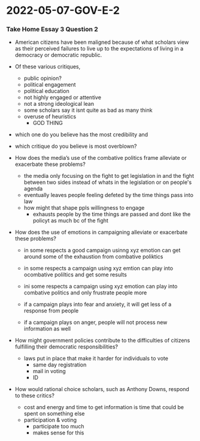 # 2022-05-07-GOV-E-2
### Take Home Essay 3 Question 2
- American citizens have been maligned because of what scholars view as their perceived failures to live up to the expectations of living in a democracy or democratic republic. 

- Of these various critiques, 
  - public opinion?
  - political engagement
  - political education
  - not highly engaged or attentive
  - not a strong ideological lean
  - some scholars say it isnt quite as bad as many think
  - overuse of heuristics
    - GOD THING

- which one do you believe has the most credibility and 


- which critique do you believe is most overblown? 


- How does the media’s use of the combative politics frame alleviate or exacerbate these problems?
  - the media only focusing on the fight to get legislation in and the fight between two sides instead of whats in the legislation or on people's agenda
  - eventually leaves people feeling defeted by the time things pass into law
  - how might that shape ppls willingness to engage 
    - exhausts people by the time things are passed and dont like the policyt as much bc of the fight

- How does the use of emotions in campaigning alleviate or exacerbate these problems?
  - in some respects a good campaign usinng xyz emotion can get around some of the exhaustion from combative poliktics
  - in some respects a campaign using xyz emtion can play into ocombative poliltics and get some results
  - ini some respects a campaign using xyz emotion can play into combative politics and only frustrate people more

  - if a campaign plays into fear and anxiety, it will get less of a response from people
  - if a campaign plays on anger, people will not process new information as well 

- How might government policies contribute to the difficulties of citizens fulfilling their democratic responsibilities?
  - laws put in place that make it harder for individuals to vote
    - same day registration
	- mail in voting 
	- ID

- How would rational choice scholars, such as Anthony Downs, respond to these critics?
  - cost and energy and  time to get information is time that could be spent on something else
  - participation & voting 
    - participate too much 
	- makes sense for this
